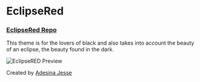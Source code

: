 # EclipseRed

### [EclipseRed Repo](https://github.com/Jessepelumi/eclipseRed.git)

This theme is for the lovers of black and also takes into account the beauty of an eclipse, the beauty found in the dark.

![EclipseRED Preview](https://github.com/Jessepelumi/eclipseRed/blob/main/eclipseRed-preview.png)

Created by [Adesina Jesse](https://github.com/Jessepelumi)
